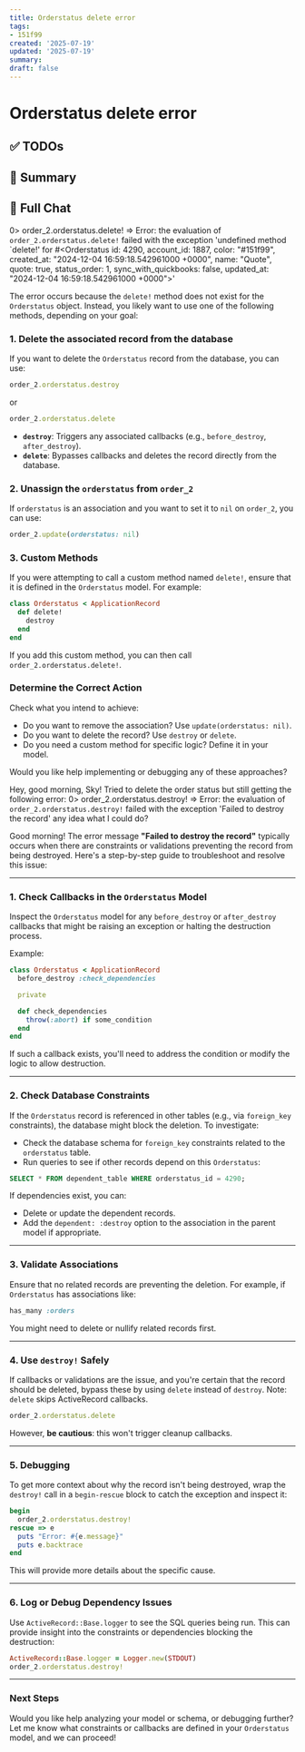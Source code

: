 ```yaml
---
title: Orderstatus delete error
tags:
- 151f99
created: '2025-07-19'
updated: '2025-07-19'
summary:
draft: false
---
```


# Orderstatus delete error

## ✅ TODOs


## 📌 Summary


## 🧠 Full Chat



0> order_2.orderstatus.delete!
=> Error: the evaluation of `order_2.orderstatus.delete!` failed with the exception 'undefined method `delete!' for #<Orderstatus id: 4290, account_id: 1887, color: "#151f99", created_at: "2024-12-04 16:59:18.542961000 +0000", name: "Quote", quote: true, status_order: 1, sync_with_quickbooks: false, updated_at: "2024-12-04 16:59:18.542961000 +0000">'



The error occurs because the `delete!` method does not exist for the `Orderstatus` object. Instead, you likely want to use one of the following methods, depending on your goal:

### 1. **Delete the associated record from the database**
If you want to delete the `Orderstatus` record from the database, you can use:

```ruby
order_2.orderstatus.destroy
```

or

```ruby
order_2.orderstatus.delete
```

- **`destroy`**: Triggers any associated callbacks (e.g., `before_destroy`, `after_destroy`).
- **`delete`**: Bypasses callbacks and deletes the record directly from the database.

### 2. **Unassign the `orderstatus` from `order_2`**
If `orderstatus` is an association and you want to set it to `nil` on `order_2`, you can use:

```ruby
order_2.update(orderstatus: nil)
```

### 3. **Custom Methods**
If you were attempting to call a custom method named `delete!`, ensure that it is defined in the `Orderstatus` model. For example:

```ruby
class Orderstatus < ApplicationRecord
  def delete!
    destroy
  end
end
```

If you add this custom method, you can then call `order_2.orderstatus.delete!`.

### Determine the Correct Action
Check what you intend to achieve:
- Do you want to remove the association? Use `update(orderstatus: nil)`.
- Do you want to delete the record? Use `destroy` or `delete`.
- Do you need a custom method for specific logic? Define it in your model. 

Would you like help implementing or debugging any of these approaches?

Hey, good morning, Sky! Tried to delete the order status but still getting the following error:
0> order_2.orderstatus.destroy!
=> Error: the evaluation of `order_2.orderstatus.destroy!` failed with the exception 'Failed to destroy the record'
any idea what I could do?

Good morning! The error message **"Failed to destroy the record"** typically occurs when there are constraints or validations preventing the record from being destroyed. Here's a step-by-step guide to troubleshoot and resolve this issue:

---

### 1. **Check Callbacks in the `Orderstatus` Model**
Inspect the `Orderstatus` model for any `before_destroy` or `after_destroy` callbacks that might be raising an exception or halting the destruction process.

Example:

```ruby
class Orderstatus < ApplicationRecord
  before_destroy :check_dependencies

  private

  def check_dependencies
    throw(:abort) if some_condition
  end
end
```

If such a callback exists, you'll need to address the condition or modify the logic to allow destruction.

---

### 2. **Check Database Constraints**
If the `Orderstatus` record is referenced in other tables (e.g., via `foreign_key` constraints), the database might block the deletion. To investigate:

- Check the database schema for `foreign_key` constraints related to the `orderstatus` table.
- Run queries to see if other records depend on this `Orderstatus`:

```sql
SELECT * FROM dependent_table WHERE orderstatus_id = 4290;
```

If dependencies exist, you can:
- Delete or update the dependent records.
- Add the `dependent: :destroy` option to the association in the parent model if appropriate.

---

### 3. **Validate Associations**
Ensure that no related records are preventing the deletion. For example, if `Orderstatus` has associations like:

```ruby
has_many :orders
```

You might need to delete or nullify related records first.

---

### 4. **Use `destroy!` Safely**
If callbacks or validations are the issue, and you're certain that the record should be deleted, bypass these by using `delete` instead of `destroy`. Note: `delete` skips ActiveRecord callbacks.

```ruby
order_2.orderstatus.delete
```

However, **be cautious**: this won't trigger cleanup callbacks.

---

### 5. **Debugging**
To get more context about why the record isn't being destroyed, wrap the `destroy!` call in a `begin-rescue` block to catch the exception and inspect it:

```ruby
begin
  order_2.orderstatus.destroy!
rescue => e
  puts "Error: #{e.message}"
  puts e.backtrace
end
```

This will provide more details about the specific cause.

---

### 6. **Log or Debug Dependency Issues**
Use `ActiveRecord::Base.logger` to see the SQL queries being run. This can provide insight into the constraints or dependencies blocking the destruction:

```ruby
ActiveRecord::Base.logger = Logger.new(STDOUT)
order_2.orderstatus.destroy!
```

---

### Next Steps
Would you like help analyzing your model or schema, or debugging further? Let me know what constraints or callbacks are defined in your `Orderstatus` model, and we can proceed!